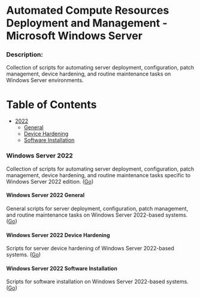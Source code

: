 Automated Compute Resources Deployment and Management - Microsoft Windows Server
===========================

### Description:

Collection of scripts for automating server deployment, configuration, patch management, device hardening, and routine maintenance tasks on Windows Server environments.

# Table of Contents

- [2022](#windows-server-2022)
    - [General](#windows-server-2022-general)
    - [Device Hardening](#windows-server-2022-device-hardening)
    - [Software Installation](#windows-server-2022-software-installation)

### Windows Server 2022

Collection of scripts for automating server deployment, configuration, patch management, device hardening, and routine maintenance tasks specific to Windows Server 2022 edition. ([Go](2022))

#### Windows Server 2022 General

General scripts for server deployment, configuration, patch management, and routine maintenance tasks on Windows Server 2022-based systems. ([Go](2022/general))

#### Windows Server 2022 Device Hardening

Scripts for server device hardening of Windows Server 2022-based systems. ([Go](2022/hardening))

#### Windows Server 2022 Software Installation

Scripts for software installation on Windows Server 2022-based systems. ([Go](2022/software))
